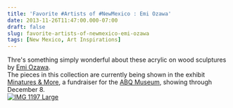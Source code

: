 ```yaml
---
title: 'Favorite #Artists of #NewMexico : Emi Ozawa'
date: 2013-11-26T11:47:00.000-07:00
draft: false
slug: favorite-artists-of-newmexico-emi-ozawa
tags: [New Mexico, Art Inspirations]
---
```


Thre's something simply wonderful about these acrylic on wood sculptures by [Emi Ozawa](http://www.levygallery.com/artists/emi_ozawa/artist.html).  
The pieces in this collection are currently being shown in the exhibit [Minatures & More](http://albuquerquemuseum.org/support/miniatures-more), a fundraiser for the [ABQ Museum](http://www.cabq.gov/culturalservices/albuquerque-museum), showing through December 8.  
[![IMG 1197 Large](http://www.archinia.com/images/Blog_Pics/IMG_1197_Large.JPG)](http://www.levygallery.com/artists/emi_ozawa/artist.html)